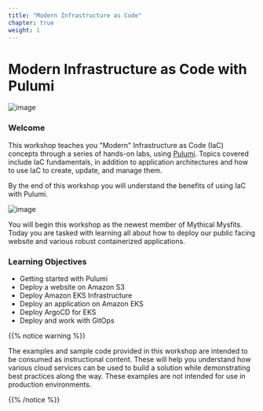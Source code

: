 ```yaml
---
title: "Modern Infrastructure as Code"
chapter: true
weight: 1
---
```


# Modern Infrastructure as Code with Pulumi

![image](/images/PL.png)

### Welcome

This workshop teaches you "Modern" Infrastructure as Code (IaC) concepts through a series of hands-on labs, using [Pulumi](http://pulumi.com/).
Topics covered include IaC fundamentals, in addition to application architectures and how to use IaC to create, update, and manage them.

By the end of this workshop you will understand the benefits of using IaC with Pulumi.

![image](/images/mm.png)

You will begin this workshop as the newest member of Mythical Mysfits. Today you are tasked with learning all about how to deploy our public facing website and various robust containerized applications. 

### Learning Objectives

- Getting started with Pulumi
- Deploy a website on Amazon S3
- Deploy Amazon EKS Infrastructure
- Deploy an application on Amazon EKS
- Deploy ArgoCD for EKS
- Deploy and work with GitOps

{{% notice warning %}}
<p style='text-align: left;'>
The examples and sample code provided in this workshop are intended to be consumed as instructional content. 
These will help you understand how various cloud services can be used to build a solution while demonstrating best 
practices along the way. These examples are not intended for use in production environments.
</p>
{{% /notice %}}
